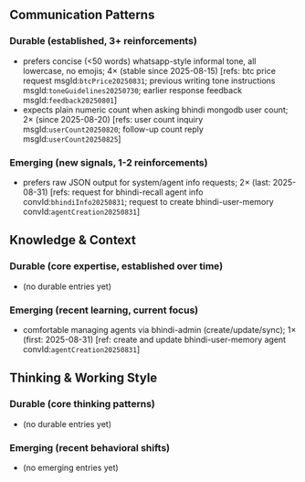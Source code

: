 ## Communication Patterns
### Durable (established, 3+ reinforcements)
- prefers concise (<50 words) whatsapp-style informal tone, all lowercase, no emojis; 4× (stable since 2025-08-15) [refs: btc price request msgId:`btcPrice20250831`; previous writing tone instructions msgId:`toneGuidelines20250730`; earlier response feedback msgId:`feedback20250801`]
- expects plain numeric count when asking bhindi mongodb user count; 2× (since 2025-08-20) [refs: user count inquiry msgId:`userCount20250820`; follow-up count reply msgId:`userCount20250825`]

### Emerging (new signals, 1-2 reinforcements)
- prefers raw JSON output for system/agent info requests; 2× (last: 2025-08-31) [refs: request for bhindi-recall agent info convId:`bhindiInfo20250831`; request to create bhindi-user-memory convId:`agentCreation20250831`]

## Knowledge & Context
### Durable (core expertise, established over time)
- (no durable entries yet)

### Emerging (recent learning, current focus)
- comfortable managing agents via bhindi-admin (create/update/sync); 1× (first: 2025-08-31) [ref: create and update bhindi-user-memory agent convId:`agentCreation20250831`]

## Thinking & Working Style
### Durable (core thinking patterns)
- (no durable entries yet)

### Emerging (recent behavioral shifts)
- (no emerging entries yet)